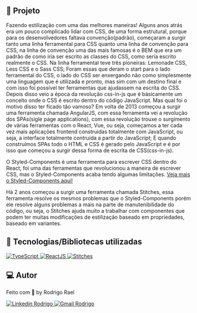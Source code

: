 ## :page_with_curl: Projeto

<LINKEDIN>
Fazendo estilização com uma das melhores maneiras!
</LINKEDIN>

<LINKEDIN>
Alguns anos atrás era um pouco complicado lidar com CSS, de uma forma estrutural, porque para os desenvolvedores faltava convenção(padrão), começaram a surgir tanto uma linha ferramental para CSS quanto uma linha de convenção para CSS, na linha de convenção uma das mais famosas é o BEM que era um padrão de como iria ser escrito as classes do CSS, como seria escrito realmente o CSS. Na linha ferramental teve três pioneiras: Lemonade CSS, Less CSS e o Sass CSS; Foram essas que deram o start para o lado ferramental do CSS, o lado do CSS ser enxergando não como simplesmente uma linguagem que é utilizada e pronto, mas sim com um destino final e com isso foi possível ter ferramentas que ajudassem na escrita do CSS.
Depois disso veio a época da revolução css-in-js que é básicamente um conceito onde o CSS é escrito dentro do código JavaScript.
Mas qual foi o motivo disso ter ficado tão vamoso?
Em volta de 2013 começou a surgir uma ferramenta chamada AngularJS, com essa ferramenta vei a revolução dos SPAs(sigle page applications), com essa revolução trouxe o surgimento de várias ferramentas com o React, Vue, ou seja, começamos a ter cada vez mais aplicações frontend construidas totalmente com JavaScript, ou seja, a interface totalmente contruida a partir do JavaScript; E quando construímos SPAs todo o HTML e CSS é gerado pelo JavaScript e é por isso que começou a surgir dessa forma de escrita de CSS(css-in-js).
</LINKEDIN>

O Styled-Components é uma ferramenta para escrever CSS dentro do React, foi uma das ferramentas que revolucionou a maneira de escrever CSS, mas o Styled-Components acaba tendo algumas limitações. [Veja mais o Styled-Components aqui!](https://styled-components.com/)

Há 2 anos começou a surgir uma ferramenta chamada Stitches, essa ferramenta resolve os mesmos problemas que o Styled-Components porém ele resolve alguns problemas a mais na parte de manutenibilidade do código, ou seja, o Stitches ajuda muito a trabalhar com componentes que podem ter muitas modificações de estilização baseado em propriedades, baseado em variantes.

## 🚀 Tecnologias/Bibliotecas utilizadas

<a href="https://www.typescriptlang.org/" target="_blank"> <img src="https://img.shields.io/badge/-TypeScript-3178C6?style=flat-square&logo=TypeScript&logoColor=white" alt="TypeScript"> </a>
<a href="https://pt-br.reactjs.org/" target="_blank"> <img src="https://img.shields.io/badge/-ReactJS-61dafb?style=flat-square&logo=React&logoColor=white" alt="ReactJS"> </a>
<a href="https://stitches.dev/" target="_blank"> <img src="https://img.shields.io/badge/-Stitches-32265e?style=flat-square&logo=Stitches&logoColor=white" alt="Stitches"> </a>

## 💻 Autor

Feito com 💜 by Rodrigo Rael

<a href="https://www.linkedin.com/in/rodrigo-rael-a7a4b51a9/" target="_blank"> <img src="https://img.shields.io/badge/-RodrigoRael-blue?style=flat-square&logo=Linkedin&logoColor=white&link=https" alt="Linkedin Rodrigo"> </a>
<a href="https://img.shields.io/badge/-rodrigorael53@gmail.com-c14438?style=flat-square&logo=Gmail&logoColor=white&link=mailto:rodrigorael53@gmail.com" target="_blank"> <img src="https://img.shields.io/badge/-rodrigorael53@gmail.com-c14438?style=flat-square&logo=Gmail&logoColor=white&link=mailto:rodrigorael53@gmail.com" alt="Gmail Rodrigo"> </a>